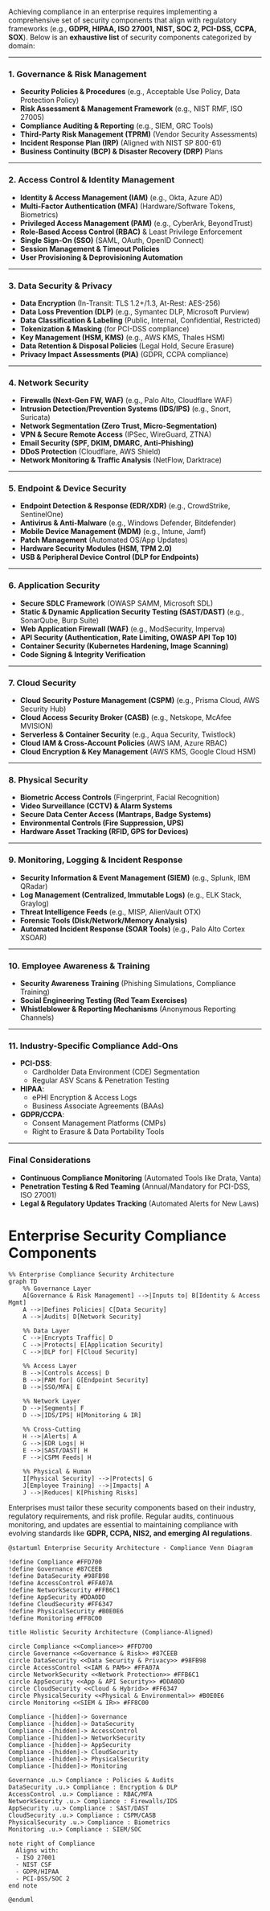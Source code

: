 

Achieving compliance in an enterprise requires implementing a comprehensive set of security components that align with regulatory frameworks (e.g., **GDPR, HIPAA, ISO 27001, NIST, SOC 2, PCI-DSS, CCPA, SOX**). Below is an **exhaustive list** of security components categorized by domain:

---

### **1. Governance & Risk Management**
- **Security Policies & Procedures** (e.g., Acceptable Use Policy, Data Protection Policy)
- **Risk Assessment & Management Framework** (e.g., NIST RMF, ISO 27005)
- **Compliance Auditing & Reporting** (e.g., SIEM, GRC Tools)
- **Third-Party Risk Management (TPRM)** (Vendor Security Assessments)
- **Incident Response Plan (IRP)** (Aligned with NIST SP 800-61)
- **Business Continuity (BCP) & Disaster Recovery (DRP)** Plans

---

### **2. Access Control & Identity Management**
- **Identity & Access Management (IAM)** (e.g., Okta, Azure AD)
- **Multi-Factor Authentication (MFA)** (Hardware/Software Tokens, Biometrics)
- **Privileged Access Management (PAM)** (e.g., CyberArk, BeyondTrust)
- **Role-Based Access Control (RBAC)** & Least Privilege Enforcement
- **Single Sign-On (SSO)** (SAML, OAuth, OpenID Connect)
- **Session Management & Timeout Policies**
- **User Provisioning & Deprovisioning Automation**

---

### **3. Data Security & Privacy**
- **Data Encryption** (In-Transit: TLS 1.2+/1.3, At-Rest: AES-256)
- **Data Loss Prevention (DLP)** (e.g., Symantec DLP, Microsoft Purview)
- **Data Classification & Labeling** (Public, Internal, Confidential, Restricted)
- **Tokenization & Masking** (for PCI-DSS compliance)
- **Key Management (HSM, KMS)** (e.g., AWS KMS, Thales HSM)
- **Data Retention & Disposal Policies** (Legal Hold, Secure Erasure)
- **Privacy Impact Assessments (PIA)** (GDPR, CCPA compliance)

---

### **4. Network Security**
- **Firewalls (Next-Gen FW, WAF)** (e.g., Palo Alto, Cloudflare WAF)
- **Intrusion Detection/Prevention Systems (IDS/IPS)** (e.g., Snort, Suricata)
- **Network Segmentation (Zero Trust, Micro-Segmentation)**
- **VPN & Secure Remote Access** (IPSec, WireGuard, ZTNA)
- **Email Security (SPF, DKIM, DMARC, Anti-Phishing)**
- **DDoS Protection** (Cloudflare, AWS Shield)
- **Network Monitoring & Traffic Analysis** (NetFlow, Darktrace)

---

### **5. Endpoint & Device Security**
- **Endpoint Detection & Response (EDR/XDR)** (e.g., CrowdStrike, SentinelOne)
- **Antivirus & Anti-Malware** (e.g., Windows Defender, Bitdefender)
- **Mobile Device Management (MDM)** (e.g., Intune, Jamf)
- **Patch Management** (Automated OS/App Updates)
- **Hardware Security Modules (HSM, TPM 2.0)**
- **USB & Peripheral Device Control (DLP for Endpoints)**

---

### **6. Application Security**
- **Secure SDLC Framework** (OWASP SAMM, Microsoft SDL)
- **Static & Dynamic Application Security Testing (SAST/DAST)** (e.g., SonarQube, Burp Suite)
- **Web Application Firewall (WAF)** (e.g., ModSecurity, Imperva)
- **API Security (Authentication, Rate Limiting, OWASP API Top 10)**
- **Container Security (Kubernetes Hardening, Image Scanning)**
- **Code Signing & Integrity Verification**

---

### **7. Cloud Security**
- **Cloud Security Posture Management (CSPM)** (e.g., Prisma Cloud, AWS Security Hub)
- **Cloud Access Security Broker (CASB)** (e.g., Netskope, McAfee MVISION)
- **Serverless & Container Security** (e.g., Aqua Security, Twistlock)
- **Cloud IAM & Cross-Account Policies** (AWS IAM, Azure RBAC)
- **Cloud Encryption & Key Management** (AWS KMS, Google Cloud HSM)

---

### **8. Physical Security**
- **Biometric Access Controls** (Fingerprint, Facial Recognition)
- **Video Surveillance (CCTV) & Alarm Systems**
- **Secure Data Center Access (Mantraps, Badge Systems)**
- **Environmental Controls (Fire Suppression, UPS)**
- **Hardware Asset Tracking (RFID, GPS for Devices)**

---

### **9. Monitoring, Logging & Incident Response**
- **Security Information & Event Management (SIEM)** (e.g., Splunk, IBM QRadar)
- **Log Management (Centralized, Immutable Logs)** (e.g., ELK Stack, Graylog)
- **Threat Intelligence Feeds** (e.g., MISP, AlienVault OTX)
- **Forensic Tools (Disk/Network/Memory Analysis)**
- **Automated Incident Response (SOAR Tools)** (e.g., Palo Alto Cortex XSOAR)

---

### **10. Employee Awareness & Training**
- **Security Awareness Training** (Phishing Simulations, Compliance Training)
- **Social Engineering Testing (Red Team Exercises)**
- **Whistleblower & Reporting Mechanisms** (Anonymous Reporting Channels)

---

### **11. Industry-Specific Compliance Add-Ons**
- **PCI-DSS**:  
  - Cardholder Data Environment (CDE) Segmentation  
  - Regular ASV Scans & Penetration Testing  
- **HIPAA**:  
  - ePHI Encryption & Access Logs  
  - Business Associate Agreements (BAAs)  
- **GDPR/CCPA**:  
  - Consent Management Platforms (CMPs)  
  - Right to Erasure & Data Portability Tools  

---

### **Final Considerations**
- **Continuous Compliance Monitoring** (Automated Tools like Drata, Vanta)  
- **Penetration Testing & Red Teaming** (Annual/Mandatory for PCI-DSS, ISO 27001)  
- **Legal & Regulatory Updates Tracking** (Automated Alerts for New Laws)  




# Enterprise Security Compliance Components


```mermaid
%% Enterprise Compliance Security Architecture
graph TD
    %% Governance Layer
    A[Governance & Risk Management] -->|Inputs to| B[Identity & Access Mgmt]
    A -->|Defines Policies| C[Data Security]
    A -->|Audits| D[Network Security]

    %% Data Layer
    C -->|Encrypts Traffic| D
    C -->|Protects| E[Application Security]
    C -->|DLP for| F[Cloud Security]

    %% Access Layer
    B -->|Controls Access| D
    B -->|PAM for| G[Endpoint Security]
    B -->|SSO/MFA| E

    %% Network Layer
    D -->|Segments| F
    D -->|IDS/IPS| H[Monitoring & IR]

    %% Cross-Cutting
    H -->|Alerts| A
    G -->|EDR Logs| H
    E -->|SAST/DAST| H
    F -->|CSPM Feeds| H

    %% Physical & Human
    I[Physical Security] -->|Protects| G
    J[Employee Training] -->|Impacts| A
    J -->|Reduces| K[Phishing Risks]
```

Enterprises must tailor these security components based on their industry, regulatory requirements, and risk profile. Regular audits, continuous monitoring, and updates are essential to maintaining compliance with evolving standards like **GDPR, CCPA, NIS2, and emerging AI regulations**.

```plantuml
@startuml Enterprise Security Architecture - Compliance Venn Diagram

!define Compliance #FFD700
!define Governance #87CEEB
!define DataSecurity #98FB98
!define AccessControl #FFA07A
!define NetworkSecurity #FFB6C1
!define AppSecurity #DDA0DD
!define CloudSecurity #FF6347
!define PhysicalSecurity #B0E0E6
!define Monitoring #FF8C00

title Holistic Security Architecture (Compliance-Aligned)

circle Compliance <<Compliance>> #FFD700
circle Governance <<Governance & Risk>> #87CEEB
circle DataSecurity <<Data Security & Privacy>> #98FB98
circle AccessControl <<IAM & PAM>> #FFA07A
circle NetworkSecurity <<Network Protection>> #FFB6C1
circle AppSecurity <<App & API Security>> #DDA0DD
circle CloudSecurity <<Cloud & Hybrid>> #FF6347
circle PhysicalSecurity <<Physical & Environmental>> #B0E0E6
circle Monitoring <<SIEM & IR>> #FF8C00

Compliance -[hidden]-> Governance
Compliance -[hidden]-> DataSecurity
Compliance -[hidden]-> AccessControl
Compliance -[hidden]-> NetworkSecurity
Compliance -[hidden]-> AppSecurity
Compliance -[hidden]-> CloudSecurity
Compliance -[hidden]-> PhysicalSecurity
Compliance -[hidden]-> Monitoring

Governance .u.> Compliance : Policies & Audits
DataSecurity .u.> Compliance : Encryption & DLP
AccessControl .u.> Compliance : RBAC/MFA
NetworkSecurity .u.> Compliance : Firewalls/IDS
AppSecurity .u.> Compliance : SAST/DAST
CloudSecurity .u.> Compliance : CSPM/CASB
PhysicalSecurity .u.> Compliance : Biometrics
Monitoring .u.> Compliance : SIEM/SOC

note right of Compliance
  Aligns with:
  - ISO 27001
  - NIST CSF
  - GDPR/HIPAA
  - PCI-DSS/SOC 2
end note

@enduml
```
